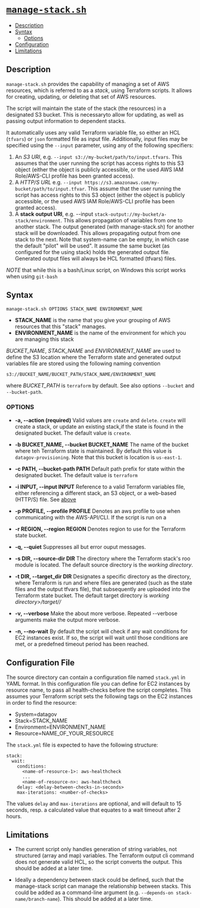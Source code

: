 # [`manage-stack.sh`](./manage-stack.sh)

+ [Description](#description)
+ [Syntax](#syntax)
  - [Options](#options)
+ [Configuration](#configuration)
+ [Limitations](#limitations)

## <a name="description"></a>Description

`manage-stack.sh` provides the capability of managing a set of AWS resources,
which is referred to as a _stack_, using Terraform scripts. It allows for
creating, updating, or deleting that set of AWS resources.

The script will maintain the state of the stack (the resources) in a
designated S3 bucket. This is necessaryto allow for updating, as well as
passing output information to dependent stacks.

It automatically uses any valid Terraform variable file, so either an HCL
(`tfvars`) or `json` formatted file as input file. Additionally, input files
may be specified using the `--input` parameter, using any of the following
specifiers:

<a name="input_specifiers"></a>
1. An _S3 URI_,
   e.g. `--input s3://my-bucket/path/to/input.tfvars`.
   This assumes that the user running the script has access rights to this
   S3 object (either the object is publicly accessible, or the used AWS IAM
   Role/AWS-CLI profile has been granted access).
2. A _HTTP/S URL_
   e.g. `--input https://s3.amazonaws.com/my-bucket/path/to/input.tfvar`.
   This assume that the user running the script has access rights to this S3
   object (either the object is publicly accessible, or the used AWS IAM
   Role/AWS-CLI profile has been granted access).
3. A __stack output URI__,
   e.g. --input `stack-output://my-bucket/a-stack/environment`.
   This allows propagation of variables from one to another stack. The output
   generated (with manage-stack.sh) for another stack will be downloaded. This
   allows propagating output from one stack to the next. Note that system-name
   can be empty, in which case the default "pilot" will be used". It assume the
   same bucket (as configured for the using stack) holds the generated output
   file. Generated output files will always be HCL formatted (tfvars) files.

_NOTE_ that while this is a bash/Linux script, on Windows this script works
when using `git-bash`

## <a name="syntax"></a>Syntax

```
manage-stack.sh OPTIONS STACK_NAME ENVIRONMENT_NAME
```

- __STACK_NAME__ is the name that you give your grouping of AWS resources
  that this "stack" manages.
- __ENVIRONMENT_NAME__ is the name of the environment for which you are
  managing this stack

_BUCKET&#95;NAME_, _STACK&#95;NAME_ and _ENVIRONMENT&#95;NAME_ are used to
define the S3 location where the Terraform state and generated output variables
file are stored using the following naming convention
```
s3://BUCKET_NAME/BUCKET_PATH/STACK_NAME/ENVIRONMENT_NAME
```
where _BUCKET&#95;PATH_ is `terraform` by default.
See also options `--bucket` and `--bucket-path`.


### <a name="options"></a>OPTIONS

- __-a, --action (required)__
  Valid values are `create` and `delete`. `create` will create a stack,
  or update an existing stack,if the state is found in the designated bucket.
  The default value is  `create`.

- __-b BUCKET_NAME, --bucket BUCKET_NAME__
  The name of the bucket where teh Terraform state is maintained.
  By default this value is `datagov-provisioning`.
  Note that this bucket is location is `us-east-1`.

- __-c PATH, --bucket-path PATH__
  Default path prefix for state within the designated bucket.
  The default value is `terraform`
- __-i INPUT, --input INPUT__
  Reference to a valid Terraform variables file, either referencing a
  different stack, an S3 object, or a web-based (HTTP/S) file.
  See [above](#input_specifiers)
- __-p PROFILE, --profile PROFILE__
  Denotes an aws profile to use when communicating with the AWS-API/CLI.
  If the script is run on a
- __-r REGION, --region REGION__
  Denotes region to use for the Terraform state bucket.
- __-q, --quiet__
  Suppresses all but error ouput messages.
- __-s DIR, --source-dir DIR__
  The directory where the Terraform stack's roo module is located.
  The default source directory is the _working directory_.
- __-t DIR, --target_dir DIR__
 Designates a specific directory as the directory, where Terraform is run
 and where files are generated (such as the state files and the output tfvars
 file), that subsequently are uploaded into the Terraform state bucket.
 The default target directory is
 _working directory>/target/<stack name>/<environment name>_
- __-v, --verbose__
 Make the about more verbose. Repeated --verbose arguments make the output
 more verbose.
- __-n, --no-wait__
 By default the script will check if any wait conditions for EC2 instances
 exist.
 If so, the script will wait until those conditions are met,
 or a predefned timeout period has been reached.


## <a name="configuration"></a>Configuration File

The source directory can contain a configuration file named `stack.yml`
in YAML format. In this configuration file you can define for EC2 instances
by resource name, to pass all health-checks before the script completes.
This assumes your Terraform script sets the following tags on the
EC2 instances in order to find the resource:

- System=datagov
- Stack=STACK_NAME
- Environment=ENVIRONMENT_NAME
- Resource=NAME_OF_YOUR_RESOURCE

The `stack.yml` file is expected to have the following structure:
```
stack:
  wait:
    conditions:
      <name-of-resource-1>: aws-healthcheck
      ...
      <name-of-resource-n>: aws-healthcheck
    delay: <delay-between-checks-in-seconds>
    max-iterations: <number-of-checks>
```
The values `delay` and `max-iterations` are optional, and will default to
15 seconds, resp. a calculated value that equates to a wait timeout after
2 hours.


## <a name="limitations"></a>Limitations

-  The current script only handles generation of string variables, not
   structured (array and map) variables. The Terraform output cli command
   does not generate valid HCL, so the script converts the output. This
   should be added at a later time.

- Ideally a dependency between stack could be defined, such that the
  manage-stack script can manage the relationship between stacks. This
  could be added as a command-line argument (e.g.
  `--depends-on stack-name/branch-name`).
  This should be added at a later time.
